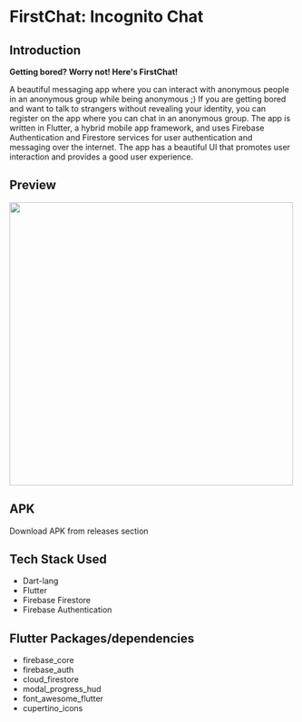 # FirstChat: Incognito Chat

## Introduction

<b>Getting bored? Worry not! Here's FirstChat!</b>

A beautiful messaging app where you can interact with anonymous people in an anonymous group while being anonymous ;)
If you are getting bored and want to talk to strangers without revealing your identity, you can register on the app
where you can chat in an anonymous group. The app is written in Flutter, a hybrid mobile app framework, and uses
Firebase Authentication and Firestore services for user authentication and messaging over the internet. The app has a
beautiful UI that promotes user interaction and provides a good user experience.

## Preview

<img height="500" src="https://github.com/srockstech/first_chat/blob/main/images/preview.gif">

## APK

Download APK from releases section

## Tech Stack Used

- Dart-lang
- Flutter
- Firebase Firestore
- Firebase Authentication

## Flutter Packages/dependencies

- firebase_core
- firebase_auth
- cloud_firestore
- modal_progress_hud
- font_awesome_flutter
- cupertino_icons
